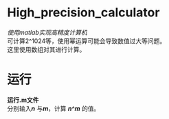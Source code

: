 # High_precision_calculator
*使用matlab实现高精度计算机*  
可计算2^1024等，使用幂运算可能会导致数值过大等问题。  
这里使用数组对其进行计算。

# 运行
__运行.m文件__  
分别输入***n*** 与***m***，计算 ***n^m*** 的值。
